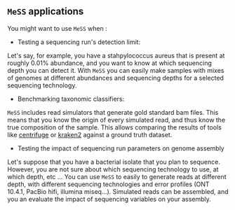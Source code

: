## `MeSS` applications

You might want to use `MeSS` when :

- Testing a sequencing run's detection limit:

Let's say, for example, you have a stahpylococcus aureus that is present at roughly 0.01% abundance, and you want to know at which sequencing depth you can detect it. With `MeSS` you can easily make samples with mixes of genomes at different abundances and sequencing depths for a selected sequencing technology.

- Benchmarking taxonomic classifiers:

`MeSS` includes read simulators that generate gold standard bam files. This means that you know the origin of every simulated read, and thus know the true composition of the sample. This allows comparing the results of tools like [centrifuge](https://github.com/DaehwanKimLab/centrifuge) or [kraken2](https://github.com/DerrickWood/kraken2) against a ground truth dataset.

- Testing the impact of sequencing run parameters on genome assembly

Let's suppose that you have a bacterial isolate that you plan to sequence. However, you are not sure about which sequencing technology to use, at which depth, etc ...
You can use `MeSS` to easily to generate reads at different depth, with different sequencing technologies and error profiles (ONT 10.4.1, PacBio hifi, illumina miseq...). Simulated reads can be assembled, and you an evaluate the impact of sequencing variables on your assembly.

